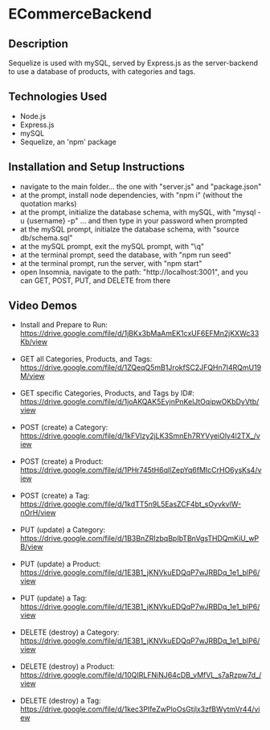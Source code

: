 # ECommerceBackend

## Description
Sequelize is used with mySQL, served by Express.js as the server-backend to use a database of products, with categories and tags.


## Technologies Used
- Node.js
- Express.js
- mySQL
- Sequelize, an 'npm' package


##  Installation and Setup Instructions
- navigate to the main folder... the one with "server.js" and "package.json"
- at the prompt, install node dependencies, with "npm i" (without the quotation marks)
- at the prompt, initialize the database schema, with mySQL, with "mysql -u {username} -p" ... and then type in your password when prompted
- at the mySQL prompt, initialze the database schema, with "source db/schema.sql"
- at the mySQL prompt, exit the mySQL prompt, with "\q"
- at the terminal prompt, seed the database, with "npm run seed"
- at the terminal prompt, run the server, with "npm start"
- open Insomnia, navigate to the path:  "http://localhost:3001", and you can GET, POST, PUT, and DELETE from there


## Video Demos
- Install and Prepare to Run:  <br>  https://drive.google.com/file/d/1jBKx3bMaAmEK1cxUF6EFMn2jKXWc33Kb/view
  <br>    <br>  
- GET all Categories, Products, and Tags:   <br>  https://drive.google.com/file/d/1ZQeqQ5mB1JrokfSC2JFQHn7I4RQmU19M/view
  <br>    <br>  
- GET specific Categories, Products, and Tags by ID#:  <br>  https://drive.google.com/file/d/1joAKQAK5EvjnPnKelJtOqipwOKbDyVtb/view
  <br>    <br>  
- POST (create) a Category:  <br>  https://drive.google.com/file/d/1kFVIzy2jLK3SmnEh7RYVyeiOly4l2TX_/view
  <br>    <br>  
- POST (create) a Product:  <br>  https://drive.google.com/file/d/1PHr745tH6qIlZepYq6fMIcCrHO6ysKs4/view
  <br>    <br>  
- POST (create) a Tag:  <br>  https://drive.google.com/file/d/1kdTT5n9L5EasZCF4bt_sOyvkvlW-nOrH/view
  <br>    <br>  
- PUT (update) a Category:  <br>  https://drive.google.com/file/d/1B3BnZRIzbqBpIbTBnVgsTHDQmKiU_wPB/view
  <br>    <br>  
- PUT (update) a Product:  <br>  https://drive.google.com/file/d/1E3B1_jKNVkuEDQqP7wJRBDq_1e1_blP6/view
  <br>    <br>  
- PUT (update) a Tag:  <br>  https://drive.google.com/file/d/1E3B1_jKNVkuEDQqP7wJRBDq_1e1_blP6/view
  <br>    <br>  
- DELETE (destroy) a Category:  <br>  https://drive.google.com/file/d/1E3B1_jKNVkuEDQqP7wJRBDq_1e1_blP6/view
  <br>    <br>  
- DELETE (destroy) a Product:  <br>  https://drive.google.com/file/d/10QIRLFNiNJ64cDB_vMfVL_s7aRzpw7d_/view
  <br>    <br>  
- DELETE (destroy) a Tag:  <br>  https://drive.google.com/file/d/1kec3PIfeZwPloOsGtjlx3zfBWytmVr44/view
  <br>    <br>  